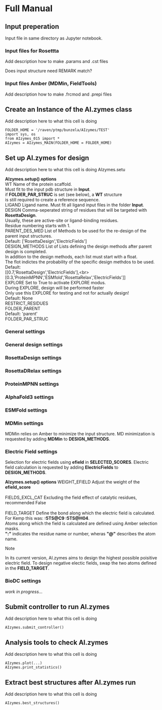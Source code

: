 # Full Manual

## Input preperation

Input file in same directory as Jupyter notebook. 

### Input files for Rosettta

Add description how to make .params and .cst files

Does input structure need REMARK match?

### Input files Amber (MDMin, FieldTools)

Add description how to make .frcmod and .prepi files

## Create an Instance of the AI.zymes class

Add description here to what this cell is doing

```
FOLDER_HOME = '/raven/ptmp/bunzela/AIzymes/TEST'
import sys, os
from AIzymes_015 import *
AIzymes = AIzymes_MAIN(FOLDER_HOME = FOLDER_HOME)
```

## Set up AI.zymes for design

Add description here to what this cell is doing AIzymes.setu

**AIzymes.setup() options**<br>
WT                  <d> Name of the protein scaffold.<br>
                    <t> Must fit to the input pdb structure in **Input**.<br>
                    <t> if **FOLDER_PAR_STRUC** is set (see below), a **WT** structure<br>
                    <t> is still required to create a reference sequence.<br>
LIGAND              <d> Ligand name. Must fit all ligand input files in the folder **Input**.<br>
DESIGN              <d> Comma-seperated string of residues that will be targeted with **RosettaDesign**.<br>
                    <t> Usually, these are active-site or ligand-binding residues.<br>
                    <t> Residue numbering starts with 1.<br>
PARENT_DES_MED      <d> List of Methods to be used for the re-design of the parent input structures.<br>
                    <t> Default: ['RosettaDesign','ElectricFields']<br>
DESIGN_METHODS      <d> List of Lists defining the design methods after parent design is completed.<br>
                    <t> In addition to the design methods, each list must start with a float.<br>
                    <t> The flot indictes the probability of the specific design methdos to be used.<br>
                    <t> Default: <br>
                    <t> [[0.7,'RosettaDesign','ElectricFields'],\<br>
                    <t> [0.3,'ProteinMPNN','ESMfold','RosettaRelax','ElectricFields']]<br>
EXPLORE             <d> Set to True to activate EXPLORE modus.<br>
                    <t> During EXPLORE, design will be performed faster<br>
                    <t> Only use this EXPLORE for testing and not for actually design!<br>
                    <t> Default: None<br>
RESTRICT_RESIDUES   <d>     <br>
FOLDER_PARENT       <d><br>
                    <t> Default: 'parent'<br>
FOLDER_PAR_STRUC    <d><br>

### General settings

### General design settings

### RosettaDesign settings

### RosettaDRelax settings

### ProteinMPNN settings

### AlphaFold3 settings

### ESMFold settings

### MDMin settings

MDMin relies on Amber to minimize the input structure. MD minimization is requested by adding **MDMin** to **DESIGN_METHODS**.



### Electric Field settings

Selection for electric fields using **efield** in **SELECTED_SCORES**. Electric field calculation is requested by adding **ElectricFields** to **DESIGN_METHODS**.<br>

**AIzymes.setup() options**
WEIGHT_EFIELD       <d> Adjust the weight of the **efield_score**<br>        
FIELDS_EXCL_CAT     <d> Excluding the field effect of catalytic residues, recommended False<br>    
FIELD_TARGET        <d> Define the bond along which the electric field is calculated.<br> 
                    <t> For Kemp this was: **:5TS@C9 :5TS@H04**.<br>
                    <t> Atoms along which the field is calculated are defined using Amber selection masks.<br>
                    <t> **":"** indicates the residue name or number, wheras **"@"** describes the atom name.<br> 

> [!NOTE] 
> In its current version, AI.zymes aims to design the highest possible poisitive electric field.
> To design negative electic fields, swap the two atoms defined in the **FIELD_TARGET**.

### BioDC settings

*work in progress...*

## Submit controller to run AI.zymes

Add description here to what this cell is doing

```
AIzymes.submit_controller()              
```

## Analysis tools to check AI.zymes

Add description here to what this cell is doing

```
AIzymes.plot(...)          
AIzymes.print_statistics()               
```

## Extract best structures after AI.zymes run

Add description here to what this cell is doing

```
AIzymes.best_structures()      
```